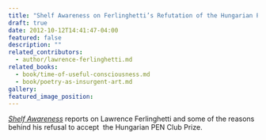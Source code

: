 ```yaml
---
title: "Shelf Awareness on Ferlinghetti’s Refutation of the Hungarian PEN Prize"
draft: true
date: 2012-10-12T14:41:47-04:00
featured: false
description: ""
related_contributors:
  - author/lawrence-ferlinghetti.md
related_books:
  - book/time-of-useful-consciousness.md
  - book/poetry-as-insurgent-art.md
gallery:
featured_image_position: 
---
```


_[Shelf Awareness](http://www.shelf-awareness.com/issue.html?issue=1847#m17745)_ reports on Lawrence Ferlinghetti and some of the reasons behind his refusal to accept  the Hungarian PEN Club Prize.

